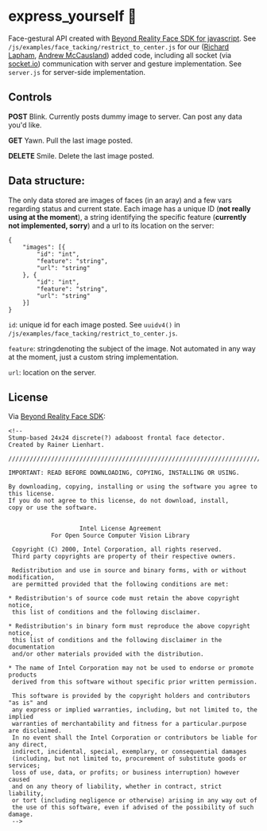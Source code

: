 express_yourself 🤗
===================

Face-gestural API created with [Beyond Reality Face SDK for javascript](https://github.com/Tastenkunst/brfv4_javascript_examples). See `/js/examples/face_tacking/restrict_to_center.js` for our ([Richard Lapham](https://github.com/Rlapham), [Andrew McCausland](https://github.com/mccap079)) added code, including all socket (via [socket.io](https://github.com/socketio/socket.io)) communication with server and gesture implementation. See `server.js` for server-side implementation.

Controls
--------

**POST**
Blink. Currently posts dummy image to server. Can post any data you'd like.

**GET**
Yawn. Pull the last image posted.

**DELETE**
Smile. Delete the last image posted. 

Data structure:
---------------

The only data stored are images of faces (in an aray) and a few vars regarding status and current state. Each image has a unique ID (**not really using at the moment**), a string identifying the specific feature (**currently not implemented, sorry**) and a url to its location on the server:

    {
        "images": [{
            "id": "int",
            "feature": "string",
            "url": "string"
        }, {
            "id": "int",
            "feature": "string",
            "url": "string"
        }]
    } 

`id`: unique id for each image posted. See `uuidv4()` in `/js/examples/face_tacking/restrict_to_center.js`.

`feature`: stringdenoting the subject of the image. Not automated in any way at the moment, just a custom string implementation.

`url`: location on the server.

License
-------

Via [Beyond Reality Face SDK](https://github.com/Tastenkunst/brfv4_javascript_examples):

    <!--
    Stump-based 24x24 discrete(?) adaboost frontal face detector.
    Created by Rainer Lienhart.

    ////////////////////////////////////////////////////////////////////////////////////////

    IMPORTANT: READ BEFORE DOWNLOADING, COPYING, INSTALLING OR USING.

    By downloading, copying, installing or using the software you agree to this license.
    If you do not agree to this license, do not download, install,
    copy or use the software.


                        Intel License Agreement
                For Open Source Computer Vision Library

     Copyright (C) 2000, Intel Corporation, all rights reserved.
     Third party copyrights are property of their respective owners.

     Redistribution and use in source and binary forms, with or without modification,
     are permitted provided that the following conditions are met:

    * Redistribution's of source code must retain the above copyright notice,
     this list of conditions and the following disclaimer.

    * Redistribution's in binary form must reproduce the above copyright notice,
     this list of conditions and the following disclaimer in the documentation
     and/or other materials provided with the distribution.

    * The name of Intel Corporation may not be used to endorse or promote products
     derived from this software without specific prior written permission.

     This software is provided by the copyright holders and contributors "as is" and
     any express or implied warranties, including, but not limited to, the implied
     warranties of merchantability and fitness for a particular.purpose are disclaimed.
     In no event shall the Intel Corporation or contributors be liable for any direct,
     indirect, incidental, special, exemplary, or consequential damages
     (including, but not limited to, procurement of substitute goods or services;
     loss of use, data, or profits; or business interruption) however caused
     and on any theory of liability, whether in contract, strict liability,
     or tort (including negligence or otherwise) arising in any way out of
     the use of this software, even if advised of the possibility of such damage.
     -->

